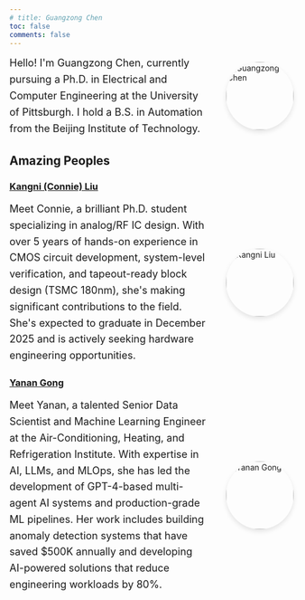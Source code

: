 ```yaml
---
# title: Guangzong Chen
toc: false
comments: false
---
```


<div style="display: flex; align-items: center; gap: 30px; margin-bottom: 20px;">
  <div style="flex: 1;">
    <p style="margin: 0; font-size: 18px; line-height: 1.6;">Hello! I'm Guangzong Chen, currently pursuing a Ph.D. in Electrical and Computer Engineering at the University of Pittsburgh. I hold a B.S. in Automation from the Beijing Institute of Technology.</p>
  </div>
  <div style="flex: 0 0 120px;">
    <img src="https://avatars.githubusercontent.com/u/18215354?v=4" alt="Guangzong Chen" style="width: 120px; height: 120px; border-radius: 50%; object-fit: cover; box-shadow: 0 4px 8px rgba(0,0,0,0.1);">
  </div>
</div> 

## Amazing Peoples

### [Kangni (Connie) Liu](/connie/)

<div style="display: flex; align-items: center; gap: 30px; margin-bottom: 20px;">
  <div style="flex: 1;">
    <p style="margin: 0; font-size: 18px; line-height: 1.6;">Meet Connie, a brilliant Ph.D. student specializing in analog/RF IC design. With over 5 years of hands-on experience in CMOS circuit development, system-level verification, and tapeout-ready block design (TSMC 180nm), she's making significant contributions to the field. She's expected to graduate in December 2025 and is actively seeking hardware engineering opportunities.</p>
  </div>
  <div style="flex: 0 0 120px;">
    <img src="/images/connie-pitt.jpg" alt="Kangni Liu" style="width: 120px; height: 120px; border-radius: 50%; object-fit: cover; box-shadow: 0 4px 8px rgba(0,0,0,0.1);">
  </div>
</div> 

### [Yanan Gong](/yanan/)

<div style="display: flex; align-items: center; gap: 30px; margin-bottom: 20px;">
  <div style="flex: 1;">
    <p style="margin: 0; font-size: 18px; line-height: 1.6;">Meet Yanan, a talented Senior Data Scientist and Machine Learning Engineer at the Air-Conditioning, Heating, and Refrigeration Institute. With expertise in AI, LLMs, and MLOps, she has led the development of GPT-4-based multi-agent AI systems and production-grade ML pipelines. Her work includes building anomaly detection systems that have saved $500K annually and developing AI-powered solutions that reduce engineering workloads by 80%.</p>
  </div>
  <div style="flex: 0 0 120px;">
    <img src="/images/yanan.png" alt="Yanan Gong" style="width: 120px; height: 120px; border-radius: 50%; object-fit: cover; box-shadow: 0 4px 8px rgba(0,0,0,0.1);">
  </div>
</div> 


<!-- ![](/images/connie-pitt.jpg) -->




<!-- Hello! I'm Guangzong Chen, currently pursuing a Ph.D. in Electrical and Computer Engineering at the University of Pittsburgh. I hold a B.S. in Automation from the Beijing Institute of Technology.

## Research and Experience

As a Research Assistant at the University of Pittsburgh, I have worked on innovative projects such as:

### Neural Network Analysis
Investigated the relationship between GAN and Autoencoder for enhanced explainability in AI.

> Generative Adversarial Networks (GANs) are widely used in image-to-image translation. This paper proposes a streamlined image-to-image translation network with a simpler architecture than existing models. We investigate the relationship between GANs and autoencoders and explain why using only the GAN component for image translation is effective. We show that adversarial GAN models yield comparable results to existing methods without additional complex loss penalties. We also provide experimental results to validate our findings.


---

**Constrained Food Image Generation:** Developed a generative model using GANs for automatic dietary assessment, creating a dataset for the same volume of food.

> Recognizing foods and estimating volumes from images are key for automatic dietary assessment. However, training images labeled with food names and volumes are unavailable. Recent studies suggest artificially generating training images using GANs. However, conveniently generating large amounts of food images with known volumes remains a challenge. This work presents a simple GAN-based neural network architecture for conditional food image generation. The generated images closely resemble the reference input image, demonstrating realism and shape-preserving capabilities.

---

- **Food Image Classification:** Created a system for classifying African food images with 90% accuracy using probabilistic inference, SVM, and neural networks.

---

During my internship at Nimbus Robotics, I contributed to:

-   **Motor Controller Development:** Designed a motor controller using Field-Oriented Control (FOC) for wearable devices.
-   **Version Control System:** Collaborated on a Git-based system improving workflow efficiency by ~20%.

---

## Technical Skills

-   **Programming Languages:** C/C++, Python, MATLAB, Rust
-   **Specialties:** Embedded Systems, Algorithms, RTOS, Circuit Design, Communication Protocols (I2C, SPI, UART, USB, eMMC)
Of course, here is the content from the image converted to Markdown.


## Explore

{{< cards >}}
  {{< card link="codeforces" title="Codeforces" icon="book-open" >}}
  {{< card link="about" title="About" icon="user" >}}
{{< /cards >}}
 -->
